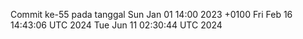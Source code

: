 Commit ke-55 pada tanggal Sun Jan 01 14:00 2023 +0100
Fri Feb 16 14:43:06 UTC 2024
Tue Jun 11 02:30:44 UTC 2024

